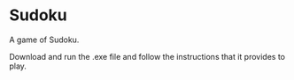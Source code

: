 # Sudoku
A game of Sudoku.

Download and run the .exe file and follow the instructions that it provides to play.

